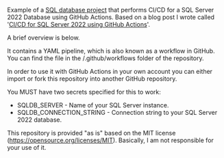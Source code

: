 Example of a [SQL database project](https://learn.microsoft.com/en-us/sql/tools/sql-database-projects/sql-database-projects?view=sql-server-ver16&WT.mc_id=DP-MVP-5004032%3Fview%3Dsql-server-ver16) that performs CI/CD for a SQL Server 2022 Database using GitHub Actions. Based on a blog post I wrote called '[CI/CD for SQL Server 2022 using GitHub Actions](https://www.kevinrchant.com/2023/03/07/ci-cd-for-sql-server-2022-using-github-actions/)'.

A brief overview is below. 

It contains a YAML pipeline, which is also known as a workflow in GitHub. You can find the file in the /.github/workflows folder of the repository.

In order to use it with GitHub Actions in your own account you can either import or fork this repository into another GitHub repository.

You MUST have two secrets specified for this to work:

* SQLDB_SERVER - Name of your SQL Server instance.
* SQLDB_CONNECTION_STRING - Connection string to your SQL Server 2022 database.

This repository is provided "as is" based on the MIT license (https://opensource.org/licenses/MIT). Basically, I am not responsible for your use of it.
